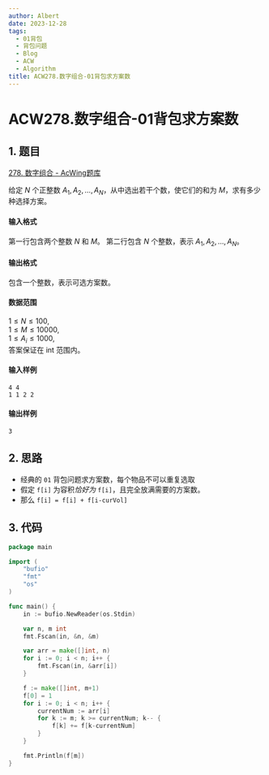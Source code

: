 ```yaml
---
author: Albert
date: 2023-12-28
tags:
  - 01背包
  - 背包问题
  - Blog
  - ACW
  - Algorithm
title: ACW278.数字组合-01背包求方案数
---
```


# ACW278.数字组合-01背包求方案数

## 1. 题目

[278. 数字组合 - AcWing题库](https://www.acwing.com/problem/content/280/)

给定 $N$ 个正整数 $A_1,A_2,…,A_N$，从中选出若干个数，使它们的和为 $M$，求有多少种选择方案。

#### 输入格式

第一行包含两个整数 $N$ 和 $M$。
第二行包含 $N$ 个整数，表示 $A_1,A_2,…,A_N$。

#### 输出格式

包含一个整数，表示可选方案数。

#### 数据范围

$1 \le N \le 100$,  
$1 \le M \le 10000$,  
$1 \le A_i \le 1000$,  
答案保证在 int 范围内。

#### 输入样例

```
4 4
1 1 2 2
```

#### 输出样例

```
3
```

## 2. 思路

- 经典的 `01` 背包问题求方案数，每个物品不可以重复选取
- 假定 `f[i]` 为容积*恰好为* `f[i]`，且完全放满需要的方案数。
- 那么 `f[i] = f[i] + f[i-curVol]`

## 3. 代码

```go
package main

import (
	"bufio"
	"fmt"
	"os"
)

func main() {
	in := bufio.NewReader(os.Stdin)

	var n, m int
	fmt.Fscan(in, &n, &m)

	var arr = make([]int, n)
	for i := 0; i < n; i++ {
		fmt.Fscan(in, &arr[i])
	}

	f := make([]int, m+1)
	f[0] = 1
	for i := 0; i < n; i++ {
		currentNum := arr[i]
		for k := m; k >= currentNum; k-- {
			f[k] += f[k-currentNum]
		}
	}

	fmt.Println(f[m])
}

```
